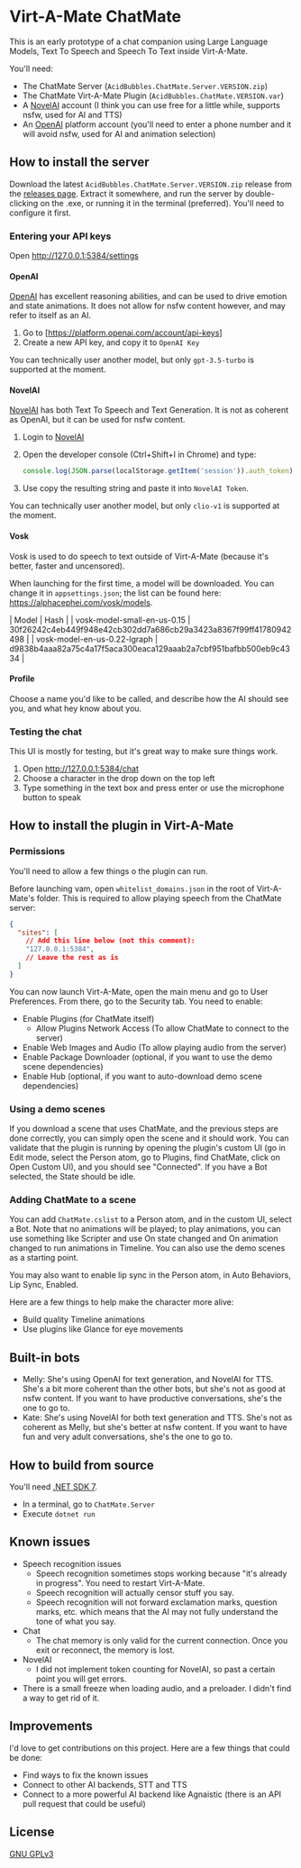 # Virt-A-Mate ChatMate

This is an early prototype of a chat companion using Large Language Models, Text To Speech and Speech To Text inside Virt-A-Mate.

You'll need:

- The ChatMate Server (`AcidBubbles.ChatMate.Server.VERSION.zip`)
- The ChatMate Virt-A-Mate Plugin (`AcidBubbles.ChatMate.VERSION.var`)
- A [NovelAI](https://novelai.net/) account (I think you can use free for a little while, supports nsfw, used for AI and TTS)
- An [OpenAI](https://openai.com/) platform account (you'll need to enter a phone number and it will avoid nsfw, used for AI and animation selection)

## How to install the server

Download the latest `AcidBubbles.ChatMate.Server.VERSION.zip` release from the [releases page](https://github.com/acidbubbles/vam-chatmate/releases/). Extract it somewhere, and run the server by double-clicking on the .exe, or running it in the terminal (preferred). You'll need to configure it first.

### Entering your API keys

Open <http://127.0.0.1:5384/settings>

#### OpenAI

[OpenAI](https://openai.com/) has excellent reasoning abilities, and can be used to drive emotion and state animations. It does not allow for nsfw content however, and may refer to itself as an AI.

1. Go to [https://platform.openai.com/account/api-keys]
2. Create a new API key, and copy it to `OpenAI Key`

You can technically user another model, but only `gpt-3.5-turbo` is supported at the moment.

#### NovelAI

[NovelAI](https://novelai.net/) has both Text To Speech and Text Generation. It is not as coherent as OpenAI, but it can be used for nsfw content.

1. Login to [NovelAI](https://novelai.net/)
2. Open the developer console (Ctrl+Shift+I in Chrome) and type:

   ```js
   console.log(JSON.parse(localStorage.getItem('session')).auth_token)
   ```

3. Use copy the resulting string and paste it into `NovelAI Token`.

You can technically user another model, but only `clio-v1` is supported at the moment.

#### Vosk

Vosk is used to do speech to text outside of Virt-A-Mate (because it's better, faster and uncensored).

When launching for the first time, a model will be downloaded. You can change it in `appsettings.json`; the list can be found here: <https://alphacephei.com/vosk/models>.

| Model                        | Hash                                                             |
| vosk-model-small-en-us-0.15  | 30f26242c4eb449f948e42cb302dd7a686cb29a3423a8367f99ff41780942498 |
| vosk-model-en-us-0.22-lgraph | d9838b4aaa82a75c4a17f5aca300eaca129aaab2a7cbf951bafbb500eb9c4334 |

#### Profile

Choose a name you'd like to be called, and describe how the AI should see you, and what hey know about you.

### Testing the chat

This UI is mostly for testing, but it's great way to make sure things work.

1. Open <http://127.0.0.1:5384/chat>
2. Choose a character in the drop down on the top left
3. Type something in the text box and press enter or use the microphone button to speak

## How to install the plugin in Virt-A-Mate

### Permissions

You'll need to allow a few things o the plugin can run.

Before launching vam, open `whitelist_domains.json`  in the root of Virt-A-Mate's folder. This is required to allow playing speech from the ChatMate server:

```json
{
  "sites": [
    // Add this line below (not this comment):
    "127.0.0.1:5384",
    // Leave the rest as is
  ]
}
```

You can now launch Virt-A-Mate, open the main menu and go to User Preferences. From there, go to the Security tab. You need to enable:

- Enable Plugins (for ChatMate itself)
  - Allow Plugins Network Access (To allow ChatMate to connect to the server)
- Enable Web Images and Audio (To allow playing audio from the server)
- Enable Package Downloader (optional, if you want to use the demo scene dependencies)
- Enable Hub (optional, if you want to auto-download demo scene dependencies)

### Using a demo scenes

If you download a scene that uses ChatMate, and the previous steps are done correctly, you can simply open the scene and it should work. You can validate that the plugin is running by opening the plugin's custom UI (go in Edit mode, select the Person atom, go to Plugins, find ChatMate, click on Open Custom UI), and you should see "Connected". If you have a Bot selected, the State should be idle.

### Adding ChatMate to a scene

You can add `ChatMate.cslist` to a Person atom, and in the custom UI, select a Bot. Note that no animations will be played; to play animations, you can use something like Scripter and use On state changed and On animation changed to run animations in Timeline. You can also use the demo scenes as a starting point.

You may also want to enable lip sync in the Person atom, in Auto Behaviors, Lip Sync, Enabled.

Here are a few things to help make the character more alive:

- Build quality Timeline animations
- Use plugins like Glance for eye movements

## Built-in bots

- Melly: She's using OpenAI for text generation, and NovelAI for TTS. She's a bit more coherent than the other bots, but she's not as good at nsfw content. If you want to have productive conversations, she's the one to go to.
- Kate: She's using NovelAI for both text generation and TTS. She's not as coherent as Melly, but she's better at nsfw content. If you want to have fun and very adult conversations, she's the one to go to.

## How to build from source

You'll need [.NET SDK 7](https://dotnet.microsoft.com/en-us/download/dotnet/7.0).

- In a terminal, go to `ChatMate.Server`
- Execute `dotnet run`

## Known issues

- Speech recognition issues
  - Speech recognition sometimes stops working because "it's already in progress". You need to restart Virt-A-Mate.
  - Speech recognition will actually censor stuff you say.
  - Speech recognition will not forward exclamation marks, question marks, etc. which means that the AI may not fully understand the tone of what you say.
- Chat
  - The chat memory is only valid for the current connection. Once you exit or reconnect, the memory is lost.
- NovelAI
  - I did not implement token counting for NovelAI, so past a certain point you will get errors.
- There is a small freeze when loading audio, and a preloader. I didn't find a way to get rid of it.

## Improvements

I'd love to get contributions on this project. Here are a few things that could be done:

- Find ways to fix the known issues
- Connect to other AI backends, STT and TTS
- Connect to a more powerful AI backend like Agnaistic (there is an API pull request that could be useful)

## License

[GNU GPLv3](LICENSE.md)
